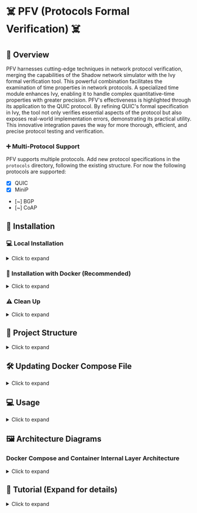 # :skull_and_crossbones: PFV (Protocols Formal Verification) :skull_and_crossbones:

## :rocket: Overview

PFV harnesses cutting-edge techniques in network protocol verification, merging the capabilities of the Shadow network simulator with the Ivy formal verification tool. This powerful combination facilitates the examination of time properties in network protocols. A specialized time module enhances Ivy, enabling it to handle complex quantitative-time properties with greater precision. PFV's effectiveness is highlighted through its application to the QUIC protocol. By refining QUIC's formal specification in Ivy, the tool not only verifies essential aspects of the protocol but also exposes real-world implementation errors, demonstrating its practical utility. This innovative integration paves the way for more thorough, efficient, and precise protocol testing and verification.

### :heavy_plus_sign: Multi-Protocol Support

PFV supports multiple protocols. Add new protocol specifications in the `protocols` directory, following the existing structure.
For now the following protocols are supported:
- [X] QUIC
- [X] MiniP
- [~] BGP
- [~] CoAP

## :wrench: Installation

### :computer: Local Installation

<details>
<summary>Click to expand</summary>

Clone the repository and initialize submodules:

```bash
git submodule update --init --recursive
git submodule update --recursive
```

Switch to the development branch for CoAP protocol:

```bash
cd src/Protocols-Ivy/
git fetch
git checkout development-CoAP
```

Then, proceed with the installation:

```bash
make install
```
</details>

### :whale: Installation with Docker (Recommended)

<details>
<summary>Click to expand</summary>

For a full installation including all dependencies and configurations:

```bash
make build-docker-compose-full
```

For a standard installation:

```bash
make build-docker-compose
```
</details>

### :warning: Clean Up

<details>
<summary>Click to expand</summary>

To clean Docker images and system:

```bash
make clean-docker-full
```
</details>

## :open_file_folder: Project Structure

<details>
<summary>Click to expand</summary>

- `protocols/`: Specifications for supported protocols.
- `tools/`: Utility scripts.
- `docker/`: Docker configurations.
- `tests/`: Testing scripts.
</details>

## :hammer_and_wrench: Updating Docker Compose File

<details>
<summary>Click to expand</summary>

To update `docker-compose.yml`, edit the file in the `docker/` directory and run:

```bash
make build-docker-compose
```
</details>

## :computer: Usage

<details>
<summary>Click to expand</summary>

PFV offers a wide range of command-line options to tailor its functionality to your needs:

[Include detailed usage instructions here, as provided in the previous response]

</details>

## :framed_picture: Architecture Diagrams

### Docker Compose and Container Internal Layer Architecture

<details>
<summary>Click to expand</summary>

| Docker Compose Architecture | Docker Container Internal Architecture |
|:---------------------------:|:--------------------------------------:|
| ![Docker Compose Architecture](file-AloKpJ1kRqVFe2sOVxjAfFIO) | ![Docker Container Internal Architecture](file-YoPEG0mGDXMFvzR5kg3HVYnC) |

</details>

## :book: Tutorial (Expand for details)

<details>
<summary>Click to expand</summary>

### Getting Started with PFV

1. Clone the repository and navigate to the project directory.
2. Follow the installation steps for Docker.
3. Start with running basic tests...

</details>
